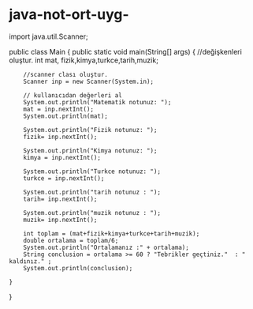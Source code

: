 # java-not-ort-uyg-
import java.util.Scanner;

public class Main {
    public static void main(String[] args) {
        //değişkenleri oluştur.
        int mat, fizik,kimya,turkce,tarih,muzik;

        //scanner clası oluştur.
        Scanner inp = new Scanner(System.in);

        // kullanıcıdan değerleri al
        System.out.println("Matematik notunuz: ");
        mat = inp.nextInt();
        System.out.println(mat);

        System.out.println("Fizik notunuz: ");
        fizik= inp.nextInt();

        System.out.println("Kimya notunuz: ");
        kimya = inp.nextInt();

        System.out.println("Turkce notunuz: ");
        turkce = inp.nextInt();

        System.out.println("tarih notunuz : ");
        tarih= inp.nextInt();

        System.out.println("muzik notunuz : ");
        muzik= inp.nextInt();

        int toplam = (mat+fizik+kimya+turkce+tarih+muzik);
        double ortalama = toplam/6;
        System.out.println("Ortalamanız :" + ortalama);
        String conclusion = ortalama >= 60 ? "Tebrikler geçtiniz."  : " kaldınız." ;
        System.out.println(conclusion);

    }
}
